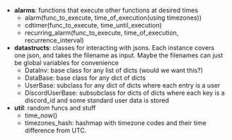 - **alarms**: functions that execute other functions at desired times
  - alarm(func_to_execute, time_of_execution(using timezones))
  - cdtimer(func_to_execute, time_until_execution)
  - recurring_alarm(func_to_execute, time_of_execution, recurrence_interval)
- **datastructs**: classes for interacting with jsons. Each instance covers one json, and takes the filename as input. Maybe the filenames can just be global variables for convenience
  - DataInv: base class for any list of dicts (would we want this?)
  - DataBase: base class for any dict of dicts
  - UserBase: subclass for any dict of dicts where each entry is a user
  - DiscordUserBase: subsubclass for dicts of dicts where each key is a discord_id and some standard user data is stored
- **util**: random funcs and stuff
  - time_now()
  - timezones_hash: hashmap with timezone codes and their time difference from UTC.
